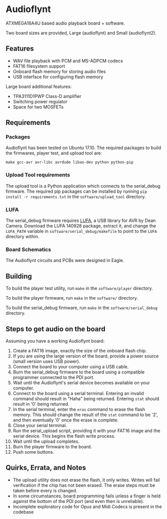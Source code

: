 # Audioflynt

ATXMEGA16A4U based audio playback board + software.

Two board sizes are provided, Large (audioflynt) and Small (audioflynt2).

## Features

- WAV file playback with PCM and MS-ADPCM codecs
- FAT16 filesystem support
- Onboard flash memory for storing audio files
- USB interface for configuring flash memory

Large board additional features:

- TPA3111D1PWP Class-D amplifier
- Switching power regulator
- Space for two MOSFETs

## Requirements

### Packages

Audioflynt has been tested on Ubuntu 17.10. The required packages to build the firmwares, player test, and upload tool are:

`make gcc-avr avr-libc avrdude libao-dev python python-pip`

### Upload Tool requirements

The upload tool is a Python application which connects to the serial_debug firmware. The required pip packages can be installed
by running `pip install -r requirements.txt` in the `software/upload_tool` directory.

### LUFA

The serial_debug firmware requires [LUFA](http://www.fourwalledcubicle.com/LUFA.php), a USB library for AVR by Dean Camera.
Download the LUFA 140928 package, extract it, and change the `LUFA_PATH` variable in `software/serial_debug/makefile` to 
point to the `LUFA` directory within.

### Board Schematics

The Audioflynt circuits and PCBs were designed in Eagle.


## Building

To build the player test utility, run `make` in the `software/player` directory.

To build the player firmware, run `make` in the `software/` directory.

To build the serial_debug firmware, run `make` in the `software/serial_debug` directory.

## Steps to get audio on the board

Assuming you have a working Audioflynt board:

1. Create a FAT16 image, exactly the size of the onboard flash chip.
2. If you are using the large version of the board, provide a power source (small version uses USB power).
3. Connect the board to your computer using a USB cable.
4. Burn the serial_debug firmware to the board using a compatible programmer connected to the PDI port.
5. Wait until the Audioflynt's serial device becomes available on your computer.
6. Connect to the board using a serial terminal. Entering an invalid command should result in "Haha" being returned. Entering `stat` should result in '0' being returned.
7. In the serial terminal, enter the `eras` command to erase the flash memory. This should change the result of the `stat` command to be '2', and then eventually '0' once the erase is complete.
8. Close your serial terminal.
9. Run the serial_upload script, providing it with your FAT16 image and the serial device. This begins the flash write process.
10. Wait until the upload completes.
11. Burn the player firmware to the board.
12. Push some buttons.

## Quirks, Errata, and Notes

- The upload utility does not erase the flash, it only writes. Writes will fail verification if the chip has not been erased. The erase steps must be taken before every  is changed.
- In some circumstances, board programming fails unless a finger is held against the bottom of the PDI port (and even then is unreliable). 
- Incomplete exploratory code for Opus and Midi Codecs is present in the codebase

